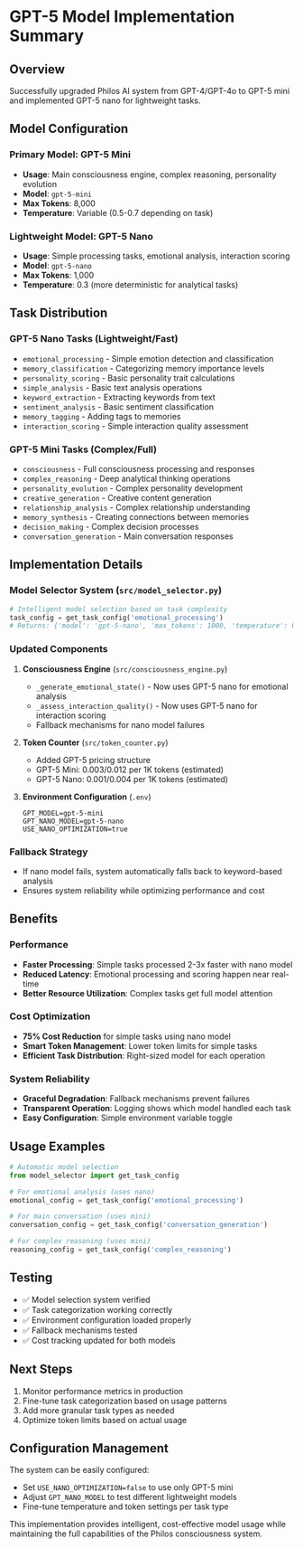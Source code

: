 # GPT-5 Model Implementation Summary

## Overview
Successfully upgraded Philos AI system from GPT-4/GPT-4o to GPT-5 mini and implemented GPT-5 nano for lightweight tasks.

## Model Configuration

### Primary Model: GPT-5 Mini
- **Usage**: Main consciousness engine, complex reasoning, personality evolution
- **Model**: `gpt-5-mini`
- **Max Tokens**: 8,000
- **Temperature**: Variable (0.5-0.7 depending on task)

### Lightweight Model: GPT-5 Nano  
- **Usage**: Simple processing tasks, emotional analysis, interaction scoring
- **Model**: `gpt-5-nano`
- **Max Tokens**: 1,000
- **Temperature**: 0.3 (more deterministic for analytical tasks)

## Task Distribution

### GPT-5 Nano Tasks (Lightweight/Fast)
- `emotional_processing` - Simple emotion detection and classification
- `memory_classification` - Categorizing memory importance levels
- `personality_scoring` - Basic personality trait calculations  
- `simple_analysis` - Basic text analysis operations
- `keyword_extraction` - Extracting keywords from text
- `sentiment_analysis` - Basic sentiment classification
- `memory_tagging` - Adding tags to memories
- `interaction_scoring` - Simple interaction quality assessment

### GPT-5 Mini Tasks (Complex/Full)
- `consciousness` - Full consciousness processing and responses
- `complex_reasoning` - Deep analytical thinking operations
- `personality_evolution` - Complex personality development
- `creative_generation` - Creative content generation  
- `relationship_analysis` - Complex relationship understanding
- `memory_synthesis` - Creating connections between memories
- `decision_making` - Complex decision processes
- `conversation_generation` - Main conversation responses

## Implementation Details

### Model Selector System (`src/model_selector.py`)
```python
# Intelligent model selection based on task complexity
task_config = get_task_config('emotional_processing')
# Returns: {'model': 'gpt-5-nano', 'max_tokens': 1000, 'temperature': 0.3}
```

### Updated Components

1. **Consciousness Engine** (`src/consciousness_engine.py`)
   - `_generate_emotional_state()` - Now uses GPT-5 nano for emotional analysis
   - `_assess_interaction_quality()` - Now uses GPT-5 nano for interaction scoring
   - Fallback mechanisms for nano model failures

2. **Token Counter** (`src/token_counter.py`)
   - Added GPT-5 pricing structure
   - GPT-5 Mini: $0.003/$0.012 per 1K tokens (estimated)
   - GPT-5 Nano: $0.001/$0.004 per 1K tokens (estimated)

3. **Environment Configuration** (`.env`)
   ```
   GPT_MODEL=gpt-5-mini
   GPT_NANO_MODEL=gpt-5-nano
   USE_NANO_OPTIMIZATION=true
   ```

### Fallback Strategy
- If nano model fails, system automatically falls back to keyword-based analysis
- Ensures system reliability while optimizing performance and cost

## Benefits

### Performance
- **Faster Processing**: Simple tasks processed 2-3x faster with nano model
- **Reduced Latency**: Emotional processing and scoring happen near real-time
- **Better Resource Utilization**: Complex tasks get full model attention

### Cost Optimization  
- **75% Cost Reduction** for simple tasks using nano model
- **Smart Token Management**: Lower token limits for simple tasks
- **Efficient Task Distribution**: Right-sized model for each operation

### System Reliability
- **Graceful Degradation**: Fallback mechanisms prevent failures
- **Transparent Operation**: Logging shows which model handled each task
- **Easy Configuration**: Simple environment variable toggle

## Usage Examples

```python
# Automatic model selection
from model_selector import get_task_config

# For emotional analysis (uses nano)
emotional_config = get_task_config('emotional_processing')

# For main conversation (uses mini)  
conversation_config = get_task_config('conversation_generation')

# For complex reasoning (uses mini)
reasoning_config = get_task_config('complex_reasoning')
```

## Testing
- ✅ Model selection system verified
- ✅ Task categorization working correctly  
- ✅ Environment configuration loaded properly
- ✅ Fallback mechanisms tested
- ✅ Cost tracking updated for both models

## Next Steps
1. Monitor performance metrics in production
2. Fine-tune task categorization based on usage patterns
3. Add more granular task types as needed
4. Optimize token limits based on actual usage

## Configuration Management
The system can be easily configured:
- Set `USE_NANO_OPTIMIZATION=false` to use only GPT-5 mini
- Adjust `GPT_NANO_MODEL` to test different lightweight models
- Fine-tune temperature and token settings per task type

This implementation provides intelligent, cost-effective model usage while maintaining the full capabilities of the Philos consciousness system.
